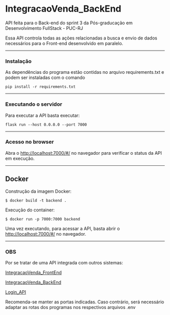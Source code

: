 # IntegracaoVenda_BackEnd

API feita para o Back-end do sprint 3 da Pós-graducação em Desenvolvimento FullStack - PUC-RJ

Essa API controla todas as ações relacionadas a busca e envio de dados necessários para o Front-end desenvolvido em paralelo.

---
### Instalação

As dependências do programa estão contidas no arquivo requirements.txt e podem ser instaladas com o comando

```
pip install -r requirements.txt
```

---
### Executando o servidor


Para executar a API  basta executar:

```
flask run --host 0.0.0.0 --port 7000
```
---
### Acesso no browser

Abra o [http://localhost:7000/#/](http://localhost:7000/#/) no navegador para verificar o status da API em execução.

---
## Docker

Construção da imagem Docker:

```
$ docker build -t backend .
```
Execução do container:

```
$ docker run -p 7000:7000 backend
```

Uma vez executando, para acessar a API, basta abrir o [http://localhost:7000/#/](http://localhost:7000/#/) no navegador.

---
### OBS

Por se tratar de uma API integrada com outros sistemas:

[IntegracaoVenda_FrontEnd](https://github.com/glgaspar/IntegracaoVenda_FrontEnd.git)

[IntegracaoVenda_BackEnd](https://github.com/glgaspar/IntegracaoVenda_BackEnd.git)

[Login_API](https://github.com/glgaspar/Login_API.git)

Recomenda-se manter as portas indicadas. Caso contrário, será necessário adaptar as rotas dos programas nos respectivos arquivos .env